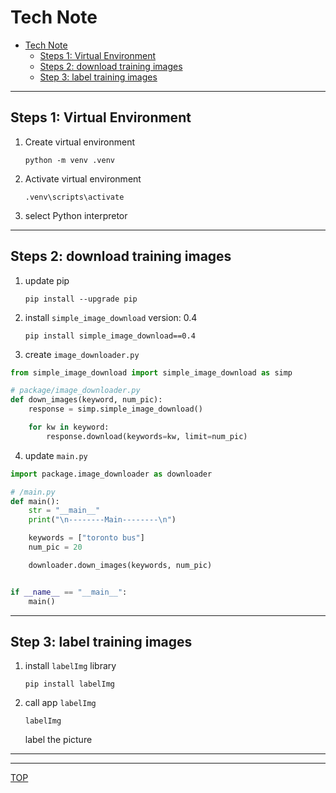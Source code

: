 # Tech Note

- [Tech Note](#tech-note)
  - [Steps 1: Virtual Environment](#steps-1-virtual-environment)
  - [Steps 2: download training images](#steps-2-download-training-images)
  - [Step 3: label training images](#step-3-label-training-images)

---

## Steps 1: Virtual Environment

1. Create virtual environment

   `python -m venv .venv`

2. Activate virtual environment

   `.venv\scripts\activate`

3. select Python interpretor

---

## Steps 2: download training images

1. update pip

   `pip install --upgrade pip`

2. install `simple_image_download` version: 0.4

   `pip install simple_image_download==0.4`

3. create `image_downloader.py`

```py
from simple_image_download import simple_image_download as simp

# package/image_downloader.py
def down_images(keyword, num_pic):
    response = simp.simple_image_download()

    for kw in keyword:
        response.download(keywords=kw, limit=num_pic)
```

4. update `main.py`

```py
import package.image_downloader as downloader

# /main.py
def main():
    str = "__main__"
    print("\n--------Main--------\n")

    keywords = ["toronto bus"]
    num_pic = 20

    downloader.down_images(keywords, num_pic)


if __name__ == "__main__":
    main()
```

---

## Step 3: label training images

1. install `labelImg` library

   `pip install labelImg`

2. call app `labelImg`

   `labelImg`

   label the picture

---

---

[TOP](#tech-note)
